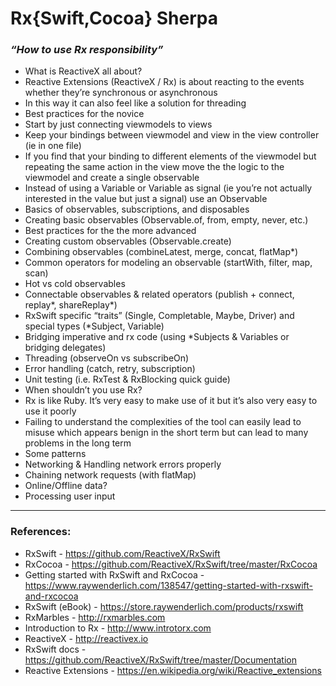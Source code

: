 # Rx{Swift,Cocoa} Sherpa
### _“How to use Rx responsibility”_

* What is ReactiveX all about?
 * Reactive Extensions (ReactiveX / Rx) is about reacting to the events whether they’re synchronous or asynchronous
  * In this way it can also feel like a solution for threading
* Best practices for the novice
 * Start by just connecting viewmodels to views
 * Keep your bindings between viewmodel and view in the view controller (ie in one file)
 * If you find that your binding to different elements of the viewmodel but repeating the same action in the view move the the logic to the viewmodel and create a single observable
 * Instead of using a Variable<Bool> or Variable<Int> as signal (ie you’re not actually interested in the value but just a signal) use an Observable<Void>
 * Basics of observables, subscriptions, and disposables
 * Creating basic observables (Observable.of, from, empty, never, etc.)
* Best practices for the the more advanced
 * Creating custom observables (Observable.create)
 * Combining observables (combineLatest, merge, concat, flatMap*)
 * Common operators for modeling an observable (startWith, filter, map, scan)
 * Hot vs cold observables
 * Connectable observables & related operators (publish + connect, replay*, shareReplay*)
 * RxSwift specific “traits” (Single, Completable, Maybe, Driver) and special types (*Subject, Variable)
 * Bridging imperative and rx code (using *Subjects & Variables or bridging delegates)
 * Threading (observeOn vs subscribeOn)
 * Error handling (catch, retry, subscription)
 * Unit testing (i.e. RxTest & RxBlocking quick guide)
* When shouldn’t you use Rx?
 * Rx is like Ruby. It’s very easy to make use of it but it’s also very easy to use it poorly
 * Failing to understand the complexities of the tool can easily lead to misuse which appears benign in the short term but can lead to many problems in the long term
* Some patterns
 * Networking & Handling network errors properly
 * Chaining network requests (with flatMap)
 * Online/Offline data?
 * Processing user input

---

### References:

* RxSwift - https://github.com/ReactiveX/RxSwift
* RxCocoa - https://github.com/ReactiveX/RxSwift/tree/master/RxCocoa
* Getting started with RxSwift and RxCocoa - https://www.raywenderlich.com/138547/getting-started-with-rxswift-and-rxcocoa
* RxSwift (eBook) - https://store.raywenderlich.com/products/rxswift
* RxMarbles - http://rxmarbles.com
* Introduction to Rx - http://www.introtorx.com
* ReactiveX - http://reactivex.io
* RxSwift docs - https://github.com/ReactiveX/RxSwift/tree/master/Documentation
* Reactive Extensions - https://en.wikipedia.org/wiki/Reactive_extensions
